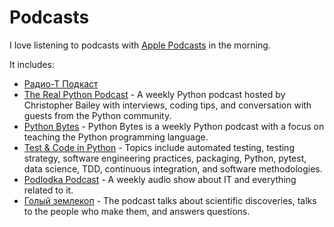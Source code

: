 # Podcasts

I love listening to podcasts with [Apple Podcasts](https://www.apple.com/apple-podcasts/) in the morning.

It includes:

- [Радио-Т Подкаст](https://radio-t.com/)
- [The Real Python Podcast](https://realpython.com/podcasts/rpp/) - A weekly Python podcast hosted by Christopher Bailey with interviews, coding tips, and conversation with guests from the Python community.
- [Python Bytes](https://pythonbytes.fm/) - Python Bytes is a weekly Python podcast with a focus on teaching the Python programming language.
- [Test & Code in Python](https://testandcode.com/) - Topics include automated testing, testing strategy, software engineering practices, packaging, Python, pytest, data science, TDD, continuous integration, and software methodologies.
- [Podlodka Podcast](https://podlodka.io/) - A weekly audio show about IT and everything related to it.
- [Голый землекоп](https://libolibo.ru/zemlekop) - The podcast talks about scientific discoveries, talks to the people who make them, and answers questions.